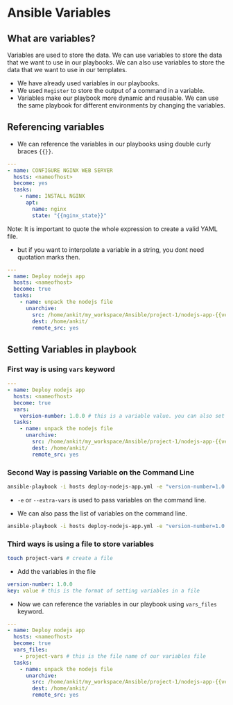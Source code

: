 # Ansible Variables

## What are variables?

Variables are used to store the data. We can use variables to store the data that we want to use in our playbooks. We can also use variables to store the data that we want to use in our templates.


* We have already used variables in our playbooks.
* We used `Register` to store the output of a command in a variable.
* Variables make our playbook more dynamic and reusable. We can use the same playbook for different environments by changing the variables.

## Referencing variables

* We can reference the variables in our playbooks using double curly braces `{{}}`.

```yaml
---
- name: CONFIGURE NGINX WEB SERVER
  hosts: <nameofhost>
  become: yes
  tasks:
    - name: INSTALL NGINX
      apt:
        name: nginx
        state: "{{nginx_state}}"
```

Note: It is important to quote the whole expression to create a valid YAML file.

* but if you want to interpolate a variable in a string, you dont need quotation marks then.

```yaml
---
- name: Deploy nodejs app
  hosts: <nameofhost>
  become: true
  tasks:
    - name: unpack the nodejs file
      unarchive:
        src: /home/ankit/my_workspace/Ansible/project-1/nodejs-app-{{version-number}}.tgz
        dest: /home/ankit/
        remote_src: yes
```


## Setting Variables in playbook

### First way is using `vars` keyword

```yaml
---
- name: Deploy nodejs app
  hosts: <nameofhost>
  become: true
  vars:
    version-number: 1.0.0 # this is a variable value. you can also set multiple variables in this way.
  tasks:
    - name: unpack the nodejs file
      unarchive:
        src: /home/ankit/my_workspace/Ansible/project-1/nodejs-app-{{version-number}}.tgz
        dest: /home/ankit/
        remote_src: yes
```

### Second Way is passing Variable on the Command Line
```bash
ansible-playbook -i hosts deploy-nodejs-app.yml -e "version-number=1.0.0"
```

* `-e` or `--extra-vars` is used to pass variables on the command line.

* We can also pass the list of variables on the command line.

```bash
ansible-playbook -i hosts deploy-nodejs-app.yml -e "version-number=1.0.0 app_name=app1"
```

### Third ways is using a file to store variables
```bash
touch project-vars # create a file
```
* Add the variables in the file
```yaml
version-number: 1.0.0
key: value # this is the format of setting variables in a file

```

* Now we can reference the variables in our playbook using `vars_files` keyword.

```yaml
---
- name: Deploy nodejs app
  hosts: <nameofhost>
  become: true
  vars_files:
    - project-vars # this is the file name of our variables file
  tasks:
    - name: unpack the nodejs file
      unarchive:
        src: /home/ankit/my_workspace/Ansible/project-1/nodejs-app-{{version-number}}.tgz
        dest: /home/ankit/
        remote_src: yes
